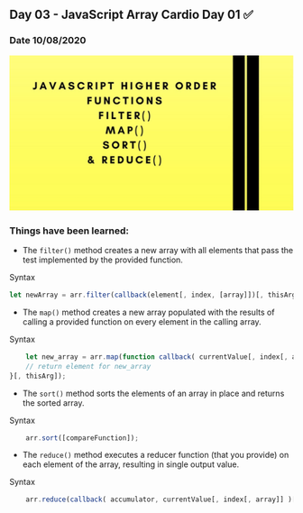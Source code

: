 ## Day 03 - JavaScript Array Cardio Day 01  ✅

### Date 10/08/2020

![JavaScript Array Cardio Day 01](./Screenshot.png)

### Things have been learned:
- The `filter()` method creates a new array with all elements that pass the test implemented by the provided function.

Syntax
```js
let newArray = arr.filter(callback(element[, index, [array]])[, thisArg]);
```

-  The `map()` method creates a new array populated with the results of calling a provided function on every element in the calling array.

Syntax
```js
    let new_array = arr.map(function callback( currentValue[, index[, array]]) {
    // return element for new_array
}[, thisArg]);
```

-  The `sort()` method sorts the elements of an array in place and returns the sorted array. 

Syntax
```js
    arr.sort([compareFunction]);
```
-  The `reduce()` method executes a reducer function (that you provide) on each element of the array, resulting in single output value.

Syntax
```js
    arr.reduce(callback( accumulator, currentValue[, index[, array]] )[, initialValue]);
```








